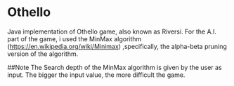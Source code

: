 # Othello
Java implementation of Othello game, also known as Riversi. For the A.I. part of the game, i used the MinMax algorithm (https://en.wikipedia.org/wiki/Minimax) ,specifically, the alpha-beta pruning version of the algorithm.

##Note
The Search depth of the MinMax algorithm is given by the user as input. The bigger the input value, the more difficult the game.
